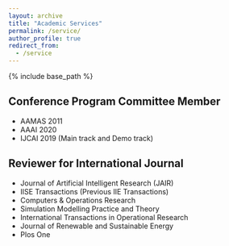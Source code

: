 ```yaml
---
layout: archive
title: "Academic Services"
permalink: /service/
author_profile: true
redirect_from:
  - /service
---
```


{% include base_path %}

Conference Program Committee Member
------
* AAMAS 2011
* AAAI 2020
* IJCAI 2019 (Main track and Demo track)

Reviewer for International Journal
------
* Journal of Artificial Intelligent Research (JAIR)
* IISE Transactions (Previous IIE Transactions)
* Computers & Operations Research
* Simulation Modelling Practice and Theory
* International Transactions in Operational Research
* Journal of Renewable and Sustainable Energy
* Plos One
